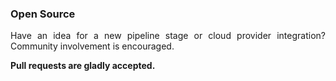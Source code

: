 ### Open Source

<p style="text-align: justify">
Have an idea for a new pipeline stage or cloud provider integration? Community involvement is encouraged.
</p>
<p>
<strong>Pull requests are gladly accepted.</strong>
</p>
